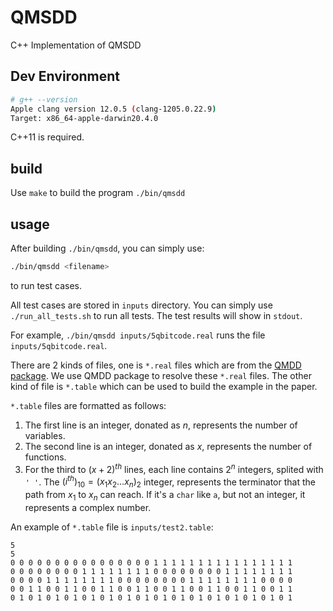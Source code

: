 # QMSDD

C++ Implementation of QMSDD

## Dev Environment
```bash
# g++ --version
Apple clang version 12.0.5 (clang-1205.0.22.9)
Target: x86_64-apple-darwin20.4.0
```
C++11 is required.

## build
Use ``make`` to build the program ``./bin/qmsdd``

## usage

After building ``./bin/qmsdd``, you can simply use:
```bash
./bin/qmsdd <filename>
```
to run test cases.

All test cases are stored in ``inputs`` directory. You can simply use ``./run_all_tests.sh`` to run all tests. The test results will show in ``stdout``.

For example, ``./bin/qmsdd inputs/5qbitcode.real`` runs the file ``inputs/5qbitcode.real``.

There are 2 kinds of files, one is ``*.real`` files which are from the [QMDD package](http://www.informatik.uni-bremen.de/agra/eng/qmdd.php). We use QMDD package to resolve these ``*.real`` files. The other kind of file is ``*.table`` which can be used to build the example in the paper.

``*.table`` files are formatted as follows:
1. The first line is an integer, donated as $n$, represents the number of variables.
2. The second line is an integer, donated as $x$, represents the number of functions.
3. For the third to $(x+2)^{th}$ lines, each line contains $2^n$ integers, splited with `' '`. The $(i^{th})_{10}=(x_1x_2...x_n)_2$ integer, represents the terminator that the path from $x_1$ to $x_n$ can reach. If it's a ``char`` like ``a``, but not an integer, it represents a complex number.

An example of ``*.table`` file is ``inputs/test2.table``:
```
5
5
0 0 0 0 0 0 0 0 0 0 0 0 0 0 0 0 1 1 1 1 1 1 1 1 1 1 1 1 1 1 1 1
0 0 0 0 0 0 0 0 1 1 1 1 1 1 1 1 0 0 0 0 0 0 0 0 1 1 1 1 1 1 1 1
0 0 0 0 1 1 1 1 1 1 1 1 0 0 0 0 0 0 0 0 1 1 1 1 1 1 1 1 0 0 0 0
0 0 1 1 0 0 1 1 0 0 1 1 0 0 1 1 0 0 1 1 0 0 1 1 0 0 1 1 0 0 1 1
0 1 0 1 0 1 0 1 0 1 0 1 0 1 0 1 0 1 0 1 0 1 0 1 0 1 0 1 0 1 0 1
```